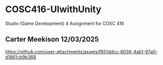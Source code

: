 # COSC416-UIwithUnity
Studio (Game Development) 4 Assignment for COSC 416

Carter Meekison
12/03/2025
---


https://github.com/user-attachments/assets/f851ddcc-6036-4ab1-97a0-d1861cb9b368

